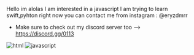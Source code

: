 Hello im alolas
I am interested in a javascript 
I am trying to learn swift,pyhton right now you can contact me from instagram : @eryzdmrr

- Make sure to check out my discord server too --> https://discord.gg/0113

![html](https://user-images.githubusercontent.com/86054449/134417376-bf12228d-1588-456e-98c8-adec3b14d372.png)
![javascript](https://user-images.githubusercontent.com/86054449/134417383-6da21755-a9dc-4ce2-a362-ccd990330cee.png)

